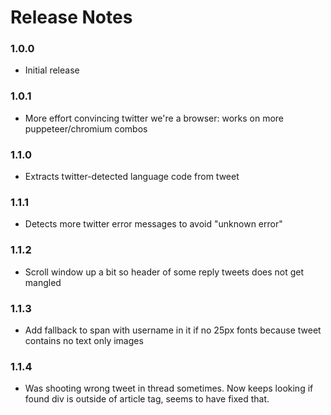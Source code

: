 # Release Notes

### 1.0.0

- Initial release

### 1.0.1

- More effort convincing twitter we're a browser: works on more puppeteer/chromium combos

### 1.1.0

- Extracts twitter-detected language code from tweet

### 1.1.1

- Detects more twitter error messages to avoid "unknown error"

### 1.1.2

- Scroll window up a bit so header of some reply tweets does not get mangled

### 1.1.3

- Add fallback to span with username in it if no 25px fonts because tweet contains no text only images

### 1.1.4

- Was shooting wrong tweet in thread sometimes. Now keeps looking if found div is outside of article tag, seems to have fixed that.
